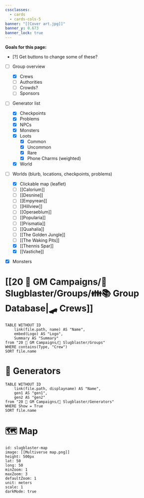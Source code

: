 ```yaml
---
cssclasses:
  - cards
  - cards-cols-5
banner: "[[Cover art.jpg]]"
banner_y: 0.673
banner_lock: true
---
```


**Goals for this page:**
- [?] Get buttons to change some of these?
- [ ] Group overview
	- [x] Crews
	- [ ] Authorities
	- [ ] Crowds?
	- [ ] Sponsors
- [ ] Generator list
	- [x] Checkpoints
	- [x] Problems
	- [x] NPCs
	- [x] Monsters
	- [x] Loots
		- [x] Common
		- [x] Uncommon
		- [x] Rare
		- [x] Phone Charms (weighted)
	- [x] World
- [ ] Worlds (blurb, locations, checkpoints, problems)
	- [x] Clickable map (leaflet)
	- [ ] [[Calorium]]
	- [ ] [[Desnine]]
	- [ ] [[Empyrean]]
	- [ ] [[Hillview]]
	- [ ] [[Operaeblum]]
	- [ ] [[Popularia]]
	- [ ] [[Prismatia]]
	- [ ] [[Quahalia]]
	- [ ] [[The Golden Jungle]]
	- [ ] [[The Waking Pits]]
	- [x] [[Thennis Spar]]
	- [x] [[Vastiche]]
- [x] Monsters


# [[20 🌟 GM Campaigns/🐌 Slugblaster/Groups/👪📚 Group Database|🛹 Crews]]
```dataview
TABLE WITHOUT ID 
	link(file.path, name) AS "Name",
	embed(Logo) AS "Logo",
	Summary AS "Summary"
from "20 🌟 GM Campaigns/🐌 Slugblaster/Groups"
WHERE contains(Type, "Crew")
SORT file.name
```

# 🎲 Generators
```dataview
TABLE WITHOUT ID 
	link(file.path, displayname) AS "Name",
	gen1 AS "gen1",
	gen2 AS "gen2"
from "20 🌟 GM Campaigns/🐌 Slugblaster/Generators"
WHERE Show = True
SORT file.name
```


# 🗺️ Map

```leaflet
id: slugblaster-map
image: [[Multiverse map.png]]
height: 500px
lat: 50
long: 50
minZoom: 1
maxZoom: 3
defaultZoom: 1
unit: meters
scale: 1
darkMode: true
```
